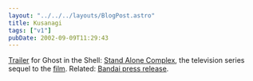 ```yaml
---
layout: "../../../layouts/BlogPost.astro"
title: Kusanagi
tags: ["v1"]
pubDate: 2002-09-09T11:29:43
---
```


[Trailer][1] for Ghost in the Shell: [Stand Alone Complex][2], the television series sequel to the [film][3]. Related: [Bandai press release][4].

[1]: http://www.animeshon.net/downloads/movies/ "Ghost in the Shell: Stand Alone Complex Trailer (no trace of the larger versions anywhere, alas)"
[2]: http://www.production-ig.com/Ghost_TV.html "Production IG: Stand Alone Complex"
[3]: http://uk.imdb.com/Title?0113568 "IMDb: Ghost in the Shell"
[4]: http://www.animetourist.com/article.php?sid=283 "Anime Tourist: Bandai Acquires Ghost in the Shell: Stand Alone Complex"
